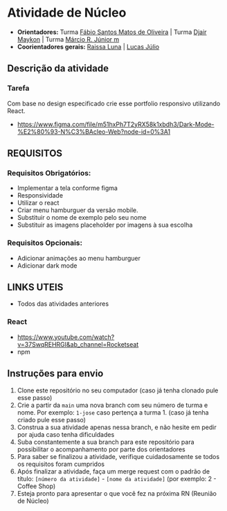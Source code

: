 # Atividade de Núcleo

- **Orientadores:** Turma  [Fábio Santos Matos de Oliveira](https://gitlab.com/Fabio-Matos1303) | Turma  [Djair Maykon](https://gitlab.com/djairmaykon) | Turma  [Márcio R. Júnior m](https://gitlab.com/marciojunior2109) 
- **Coorientadores gerais:** [Raissa Luna](https://gitlab.com/raissalunana) | [Lucas Júlio](https://gitlab.com/LucasJulio)

## Descrição da atividade

### Tarefa

Com base no design especificado crie esse portfolio responsivo utilizando React.

- https://www.figma.com/file/m51hxPh7T2yRX58k1xbdh3/Dark-Mode-%E2%80%93-N%C3%BAcleo-Web?node-id=0%3A1

## REQUISITOS

### Requisitos Obrigatórios:

- Implementar a tela conforme figma
- Responsividade
- Utilizar o react
- Criar menu hamburguer da versão mobile.
- Substituir o nome de exemplo pelo seu nome
- Substituir as imagens placeholder por imagens à sua escolha

### Requisitos Opcionais:

- Adicionar animações ao menu hamburguer
- Adicionar dark mode


## LINKS UTEIS

- Todos das atividades anteriores

### React

- https://www.youtube.com/watch?v=37SwqREHRGI&ab_channel=Rocketseat
- npm 

## Instruções para envio

1. Clone este repositório no seu computador (caso já tenha clonado pule esse passo)
2. Crie a partir da `main` uma nova branch com seu número de turma e nome. Por exemplo: `1-jose` caso pertença a turma 1. (caso já tenha criado pule esse passo)
3. Construa a sua atividade apenas nessa branch, e não hesite em pedir por ajuda caso tenha dificuldades
4. Suba constantemente a sua branch para este repositório para possibilitar o acompanhamento por parte dos orientadores
5. Para saber se finalizou a atividade, verifique cuidadosamente se todos os requisitos foram cumpridos
6. Após finalizar a atividade, faça um merge request com o padrão de título: `[número da atividade]` - `[nome da atividade]` (por exemplo: 2 - Coffee Shop)
7. Esteja pronto para apresentar o que você fez na próxima RN (Reunião de Núcleo)
